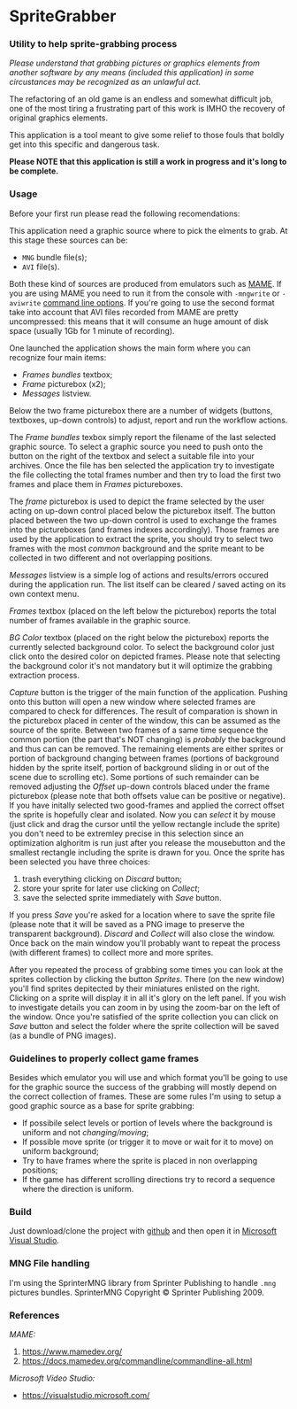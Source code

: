 # SpriteGrabber
### Utility to help sprite-grabbing process

_Please understand that grabbing pictures or graphics elements from another software by any means (included this application) in some circustances may be recognized as an unlawful act._

The refactoring of an old game is an endless and somewhat difficult job, one of the most tiring a frustrating part of this work is IMHO  the recovery of original graphics elements.

This application is a tool meant to give some relief to those fouls that boldly get into this specific and dangerous task.

__Please NOTE that this application is still a work in progress and it's long to be complete.__

### Usage

Before your first run please read the following recomendations:

This application need a graphic source where to pick the elments to grab. At this stage these sources can be:
- `MNG` bundle file(s);
- `AVI` file(s).

Both these kind of sources are produced from emulators such as [MAME](https://www.mamedev.org/). If you are using MAME you need to run it from the console with `-mngwrite` or `-aviwrite` [command line options](https://docs.mamedev.org/commandline/commandline-all.html). If you're going to use the second format take into account that AVI files recorded from MAME are pretty uncompressed: this means that it will consume an huge amount of disk space (usually 1Gb for 1 minute of recording).

One launched the application shows the main form where you can recognize four main items:
- _Frames bundles_ textbox;
- _Frame_ picturebox (x2);
- _Messages_ listview.

Below the two frame picturebox there are a number of widgets (buttons, textboxes, up-down controls) to adjust, report and run the workflow actions.

The _Frame bundles_ texbox simply report the filename of the last selected graphic source. To select a graphic source you need to push onto the button on the right of the textbox and select a suitable file into your archives. Once the file has ben selected the application try to investigate the file collecting the total frames number and then try to load the first two frames and place them in _Frames_ pictureboxes.

The _frame_ picturebox is used to depict the frame selected by the user acting on up-down control placed below the picturebox itself.
The button placed between the two up-down control is used to exchange the frames into the pictureboxes (and frames indexes accordingly).
Those frames are used by the application to extract the sprite, you should try to select two frames with the most _common_ background and the sprite meant to be collected in two different and not overlapping positions.

_Messages_ listview is a simple log of actions and results/errors occured during the application run. The list itself can be cleared / saved acting on its own context menu.

_Frames_ textbox (placed on the left below the picturebox) reports the total number of frames available in the graphic source.

_BG Color_ textbox (placed on the right below the picturebox) reports the currently selected background color. To select the background color just click onto the desired color on depicted frames. Please note that selecting the background color it's not mandatory but it will optimize the grabbing extraction process.

_Capture_ button is the trigger of the main function of the application. Pushing onto this button will open a new window where  selected frames are compared to check for differences. The result of comparation is shown in the picturebox placed in center of the window, this can be assumed as the source of the sprite. Between two frames of a same time sequence the common portion (the part that's NOT changing) is _probably_ the background and thus can can be removed. The remaining elements are either sprites or portion of background changing between frames (portions of background hidden by the sprite itself, portion of background sliding in or out of the scene due to scrolling etc). Some portions of such remainder can be removed adjusting the _Offset_ up-down controls blaced under the frame picturebox (please note that both offsets value can be positive or negative).
If you have initally selected two good-frames and applied the correct offset the sprite is hopefully clear and isolated. Now you can _select_ it by mouse (just click and drag the cursor until the yellow rectangle include the sprite) you don't need to be extremley precise in this selection since an optimization alghoritm is run just after you release the mousebutton and the smallest rectangle including the sprite is drawn for you. Once the sprite has been selected you have three choices:

1. trash everything clicking on _Discard_ button;
2. store your sprite for later use clicking on _Collect_;
3. save the selected sprite immediately with _Save_ button.

If you press _Save_ you're asked for a location where to save the sprite file (please note that it will be saved as a PNG image to preserve the transparent background). _Discard_ and _Collect_ will also close the window. Once back on the main window you'll probably want to repeat the process (with different frames) to collect more and more sprites.

After you repeated the process of grabbing some times you can look at the sprites collection by clicking the button _Sprites_. There (on the new window) you'll find sprites depitected by their miniatures enlisted on the right. Clicking on a sprite will display it in all it's glory on the left panel. If you wish to investigate details you can zoom in by using the zoom-bar on the left of the window.
Once you're satisfied of the sprite collection you can click on _Save_ button and select the folder where the sprite collection will be saved (as a bundle of PNG images).

### Guidelines to properly collect game frames

Besides which emulator you will use and which format you'll be going to use for the graphic source the success of the grabbing will mostly depend on the correct collection of frames. These are some rules I'm using to setup a good graphic source as a base for sprite grabbing:

- If possibile select levels or portion of levels where the background is uniform and not _changing/moving_;
- If possible move sprite (or trigger it to move or wait for it to move) on uniform background;
- Try to have frames where the sprite is placed in non overlapping positions;
- If the game has different scrolling directions try to record a sequence where the direction is uniform.

### Build

Just download/clone the project with [github](https://github.com/) and then open it in [Microsoft Visual Studio](https://visualstudio.microsoft.com/).

### MNG File handling

I'm using the SprinterMNG library from Sprinter Publishing to handle `.mng` pictures bundles.
SprinterMNG Copyright © Sprinter Publishing 2009.

### References

_MAME:_
1. https://www.mamedev.org/
2. https://docs.mamedev.org/commandline/commandline-all.html

_Microsoft Video Studio:_
- https://visualstudio.microsoft.com/

